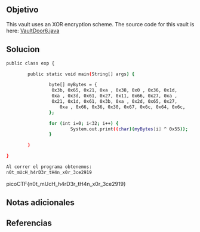 ## Objetivo
This vault uses an XOR encryption scheme. The source code for this vault is here: [VaultDoor6.java](https://jupiter.challenges.picoctf.org/static/86e94cc555b2ca7375424c884ef581a6/VaultDoor6.java)

## Solucion
```bash
public class exp {

        public static void main(String[] args) {

                byte[] myBytes = {
                 0x3b, 0x65, 0x21, 0xa , 0x38, 0x0 , 0x36, 0x1d,
                 0xa , 0x3d, 0x61, 0x27, 0x11, 0x66, 0x27, 0xa ,
                 0x21, 0x1d, 0x61, 0x3b, 0xa , 0x2d, 0x65, 0x27,
                    0xa , 0x66, 0x36, 0x30, 0x67, 0x6c, 0x64, 0x6c,
                };

                for (int i=0; i<32; i++) {
                        System.out.print((char)(myBytes[i] ^ 0x55));
                }

        }

}

Al correr el programa obtenemos:
n0t_mUcH_h4rD3r_tH4n_x0r_3ce2919


```
picoCTF{n0t_mUcH_h4rD3r_tH4n_x0r_3ce2919}
## Notas adicionales

## Referencias
